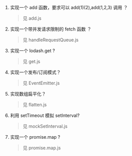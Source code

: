 1. 实现一个 add 函数，要求可以 add(1)(2),add(1,2,3) 调用 ？

   > 见 add.js

2. 实现一个带并发请求限制的 fetch 函数 ？

   > 见 handleRequestQueue.js

3. 实现一个 lodash.get ?

   > 见 get.js

4. 实现一个发布/订阅模式？

   > 见 EventEmitter.js

5. 实现数组扁平化？

   > 见 flatten.js

6. 利用 setTimeout 模拟 setInterval?

   > 见 mockSetInterval.js

7. 实现一个 promise.map ?

   > 见 promise.map.js
